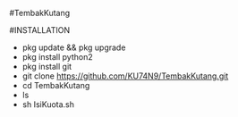 #TembakKutang


#INSTALLATION
- pkg update && pkg upgrade
- pkg install python2
- pkg install git
- git clone https://github.com/KU74N9/TembakKutang.git
- cd TembakKutang
- ls
- sh IsiKuota.sh
